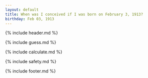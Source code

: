 ```yaml
---
layout: default
title: When was I conceived if I was born on February 3, 1913?
birthday: Feb 03, 1913
---
```


{% include header.md %}

{% include guess.md %}

{% include calculate.md %}

{% include safety.md %}

{% include footer.md %}



